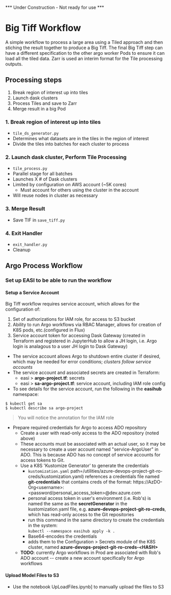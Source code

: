 *** Under Construction - Not ready for use ***

# Big Tiff Workflow

A simple workflow to process a large area using a Tiled approach and then stiching the result together to produce a Big Tiff.
The final Big Tiff step can have a different specification to the other argo worker Pods to ensure it can load all the tiled data. Zarr is used an interim format for the Tile processing outputs.

## Processing steps

1. Break region of interest up into tiles
2. Launch dask clusters
3. Process Tiles and save to Zarr
4. Merge result in a big Pod

### 1. Break region of interest up into tiles
* `tile_ds_generator.py`
* Determines what datasets are in the tiles in the region of interest
* Divide the tiles into batches for each cluster to process

### 2. Launch dask cluster, Perform Tile Processing
* `tile_process.py`
* Parallel stage for all batches
* Launches X  # of Dask clusters
* Limited by configuration on AWS account (~5K cores)
  * Must account for others using the cluster in the account
* Will reuse nodes in cluster as necessary

### 3. Merge Result
* Save TIF in `save_tiff.py`

### 4. Exit Handler
* `exit_handler.py`
* Cleanup

## Argo Process Workflow

### Set up EASI to be able to run the workflow

#### Setup a Service Account

Big Tiff workflow requires service account, which allows for the configuration of:
  1. Set of authorizations for IAM role, for access to S3 bucket
  2. Ability to run Argo workflows via RBAC Manager, allows for creation of K8S pods, etc.(configured in Flux)
  3. Service account token for accessing Dask Gateway (created in Terraform and registered in JupyterHub to allow a JH login, i.e. Argo login is analagous to a user JH login to Dask Gateway)
* The service account allows Argo to shutdown entire cluster if desired, which may be needed for error conditions; _clusters follow service accounts_
* The service account and associated secrets are created in Terraform:
  * easi > **argo-project.tf**:  secrets
  * easi > **sa-argo-project.tf**: service account, including IAM role config
* To see details for the service account, run the following in the **easihub** namespace:
```
$ kubectl get sa
$ kubectl describe sa argo-project
```
> You will notice the annotation for the IAM role
* Prepare required credentials for Argo to access ADO repository
  * Create a user with read-only access to the ADO repository (noted above)
  * These accounts must be associated with an actual user, so it may be necessary to create a user account named "service-ArgoUser" in ADO. This is because ADO has no concept of service accounts for access tokens to Git.
  * Use a K8S 'Kustomize Generator' to generate the credentials
    * `kustomization.yaml` path=/utilities/azure-devops-project-git-ro-creds/kustomization.yaml) references a credentials file named **git-credentials** that contains creds of the format:
      https://AzDO-Org\<username\>:\<password\/personal_access_token\>@dev.azure.com
    * personal access token in user's environment (i.e. Rob's) is named the same as the **secretGenerator** in the kustomization.yaml file, e.g. **azure-devops-project-git-ro-creds**, which has read-only access to the Git repositories
    *  run this command in the same directory to create the credentials in the system: <br/>`kubectl --namespace easihub apply -k .`<br/>
      * Base64-encodes the credentials
      * adds them to the Configuration > Secrets module of the K8S cluster, named **azure-devops-project-git-ro-creds-\<HASH\>**
  * **TODO**: currently Argo workflows in Prod are associated with Rob's ADO account -- create a new account specifically for Argo workflows

#### Upload Model Files to S3

* Use the notebook UpLoadFiles.ipynb] to manually upload the files to S3

